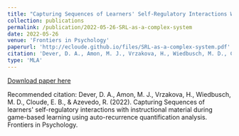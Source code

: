 ```yaml
---
title: "Capturing Sequences of Learners' Self-Regulatory Interactions With Instructional Material During Game-Based Learning Using Auto-Recurrence Quantification Analysis"
collection: publications
permalink: /publication/2022-05-26-SRL-as-a-complex-system
date: 2022-05-26
venue: 'Frontiers in Psychology'
paperurl: 'http://ecloude.github.io/files/SRL-as-a-complex-system.pdf'
citation: 'Dever, D. A., Amon, M. J., Vrzakova, H., Wiedbusch, M. D., Cloude, E. B., &amp; Azevedo, R. (2022). Capturing Sequences of learners&apos; self-regulatory interactions with instructional material during game-based learning using auto-recurrence quantification analysis. Frontiers in Psychology.'
type: 'MLA'
---
```

[Download paper here](http://ecloude.github.io/files/SRL-as-a-complex-system.pdf)

Recommended citation: Dever, D. A., Amon, M. J., Vrzakova, H., Wiedbusch, M. D., Cloude, E. B., & Azevedo, R. (2022). Capturing Sequences of learners' self-regulatory interactions with instructional material during game-based learning using auto-recurrence quantification analysis. Frontiers in Psychology.
